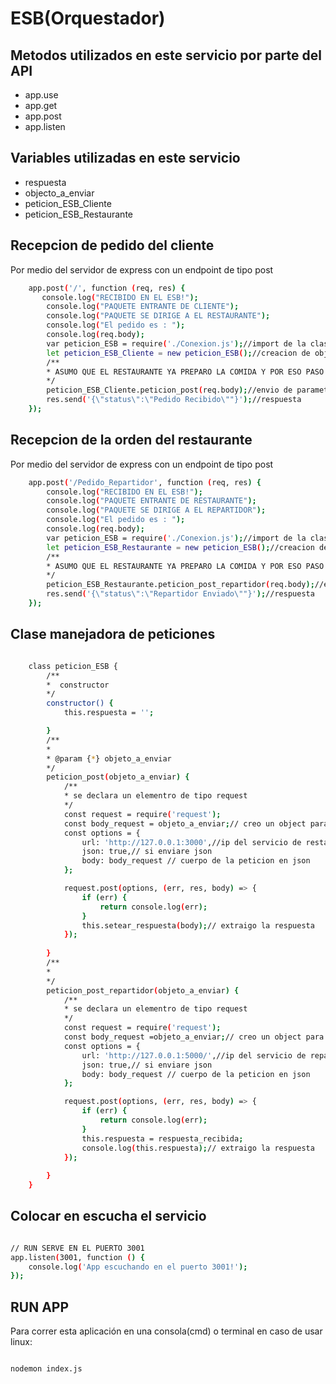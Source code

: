 
# ESB(Orquestador)


## Metodos utilizados en este servicio por parte del API
  - app.use
  - app.get
  - app.post
  - app.listen

## Variables utilizadas en este servicio

 - respuesta
 - objecto_a_enviar
 - peticion_ESB_Cliente
 - peticion_ESB_Restaurante

## Recepcion de pedido del cliente
Por medio del servidor de express con un endpoint de tipo post 
```sh
    app.post('/', function (req, res) {
       console.log("RECIBIDO EN EL ESB!");
        console.log("PAQUETE ENTRANTE DE CLIENTE");
        console.log("PAQUETE SE DIRIGE A EL RESTAURANTE");
        console.log("El pedido es : ");
        console.log(req.body);
        var peticion_ESB = require('./Conexion.js');//import de la clase peticion Servidores
        let peticion_ESB_Cliente = new peticion_ESB();//creacion de objeto
        /**
        * ASUMO QUE EL RESTAURANTE YA PREPARO LA COMIDA Y POR ESO PASO INMEDITAMENTE A NOTIFICAR AL REPARTIDOR
        */
        peticion_ESB_Cliente.peticion_post(req.body);//envio de parametro el body de la peticion que le llego al restaurante
        res.send('{\"status\":\"Pedido Recibido\""}');//respuesta
    });
```
## Recepcion de la orden del restaurante
Por medio del servidor de express con un endpoint de tipo post 
```sh
    app.post('/Pedido_Repartidor', function (req, res) {
        console.log("RECIBIDO EN EL ESB!");
        console.log("PAQUETE ENTRANTE DE RESTAURANTE");
        console.log("PAQUETE SE DIRIGE A EL REPARTIDOR");
        console.log("El pedido es : ");
        console.log(req.body);
        var peticion_ESB = require('./Conexion.js');//import de la clase peticion
        let peticion_ESB_Restaurante = new peticion_ESB();//creacion de objeto
        /**
        * ASUMO QUE EL RESTAURANTE YA PREPARO LA COMIDA Y POR ESO PASO INMEDITAMENTE A NOTIFICAR AL REPARTIDOR
        */
        peticion_ESB_Restaurante.peticion_post_repartidor(req.body);//envio de parametro el body de la peticion que le llego al restaurante
        res.send('{\"status\":\"Repartidor Enviado\""}');//respuesta
    });
```

## Clase manejadora de peticiones 
```sh

    class peticion_ESB {
        /**
        *  constructor
        */
        constructor() {
            this.respuesta = '';

        }
        /**
        * 
        * @param {*} objeto_a_enviar 
        */
        peticion_post(objeto_a_enviar) {
            /**
            * se declara un elementro de tipo request 
            */
            const request = require('request');
            const body_request = objeto_a_enviar;// creo un object para el body de la peticion
            const options = {
                url: 'http://127.0.0.1:3000',//ip del servicio de restaurante
                json: true,// si enviare json
                body: body_request // cuerpo de la peticion en json
            };

            request.post(options, (err, res, body) => {
                if (err) {
                    return console.log(err);
                }
                this.setear_respuesta(body);// extraigo la respuesta
            });
            
        }
        /**
        * 
        */
        peticion_post_repartidor(objeto_a_enviar) {
            /**
            * se declara un elementro de tipo request 
            */
            const request = require('request');
            const body_request =objeto_a_enviar;// creo un object para el body de la peticion
            const options = {
                url: 'http://127.0.0.1:5000/',//ip del servicio de repartidores
                json: true,// si enviare json
                body: body_request // cuerpo de la peticion en json
            };

            request.post(options, (err, res, body) => {
                if (err) {
                    return console.log(err);
                }
                this.respuesta = respuesta_recibida;
                console.log(this.respuesta);// extraigo la respuesta
            });
            
        }
    }

```
## Colocar en escucha el servicio

```sh 

// RUN SERVE EN EL PUERTO 3001
app.listen(3001, function () {
    console.log('App escuchando en el puerto 3001!');
});
```
## RUN APP

Para correr esta aplicación en una consola(cmd) o terminal en caso de usar linux:


```sh

nodemon index.js

```
